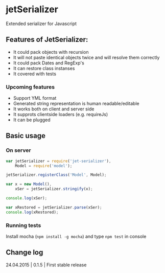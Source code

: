 # jetSerializer
Extended serializer for Javascript

## Features of JetSerializer:
- It could pack objects with recursion
- lt will not paste identical objects twice and will resolve them correctly
- It could pack Dates and RegExp's
- It can restore class instanses
- It covered with tests

### Upcoming features
- Support YML format
- Generated string representation is human readable/editable
- It works both on client and server side
- It supprots clientside loaders (e.g. requireJs)
- It can be plugged

## Basic usage
### On server
```javascript
var jetSerializer = require('jet-serializer'),
    Model = require('model');

jetSerializer.registerClass('Model', Model);

var x = new Model(),
    xSer = jetSerializer.stringify(x);

console.log(xSer);

var xRestored = jetSerializer.parse(xSer);
console.log(xRestored);
```

### Running tests
Install mocha (`npm install -g mocha`) and type `npm test` in console

## Change log
24.04.2015 | 0.1.5 |  First stable release